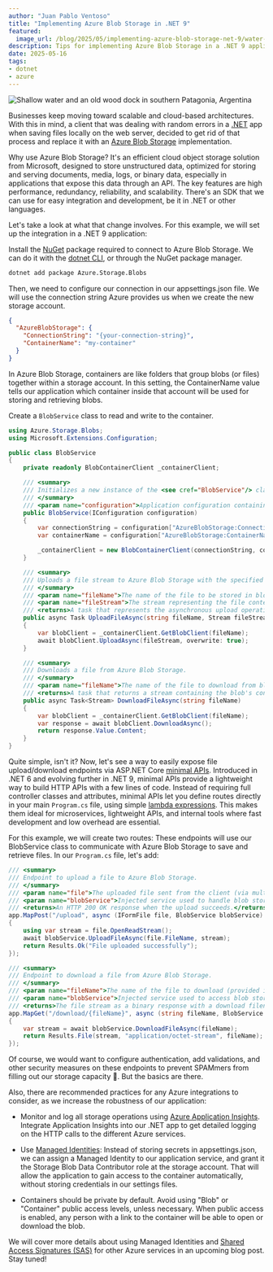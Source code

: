 ```yaml
---
author: "Juan Pablo Ventoso"
title: "Implementing Azure Blob Storage in .NET 9"
featured:
  image_url: /blog/2025/05/implementing-azure-blob-storage-net-9/water-and-wood-dock.png
description: Tips for implementing Azure Blob Storage in a .NET 9 application.
date: 2025-05-16
tags:
- dotnet
- azure
---
```


![Shallow water and an old wood dock in southern Patagonia, Argentina](https://raw.githubusercontent.com/juanpabloventoso/end-point-blog/refs/heads/master/2025/05/implementing-azure-blob-storage-net-9/water-and-wood-dock.jpg)
<!-- Photo by Juan Pablo Ventoso, 2022. -->

Businesses keep moving toward scalable and cloud-based architectures. With this in mind, a client that was dealing with random errors in a [.NET](https://dotnet.microsoft.com/) app when saving files locally on the web server, decided to get rid of that process and replace it with an [Azure Blob Storage](https://azure.microsoft.com/en-us/products/storage/blobs) implementation.

Why use Azure Blob Storage? It's an efficient cloud object storage solution from Microsoft, designed to store unstructured data, optimized for storing and serving documents, media, logs, or binary data, especially in applications that expose this data through an API. The key features are high performance, redundancy, reliability, and scalability. There's an SDK that we can use for easy integration and development, be it in .NET or other languages.

Let's take a look at what that change involves. For this example, we will set up the integration in a .NET 9 application:

Install the [NuGet](https://www.nuget.org/) package required to connect to Azure Blob Storage. We can do it with the [dotnet CLI](https://learn.microsoft.com/en-us/dotnet/core/tools/), or through the NuGet package manager.

```cmd
dotnet add package Azure.Storage.Blobs
```

Then, we need to configure our connection in our appsettings.json file. We will use the connection string Azure provides us when we create the new storage account.

```json
{
  "AzureBlobStorage": {
    "ConnectionString": "{your-connection-string}",
    "ContainerName": "my-container"
  }
}
```

In Azure Blob Storage, containers are like folders that group blobs (or files) together within a storage account. In this setting, the ContainerName value tells our application which container inside that account will be used for storing and retrieving blobs.

Create a `BlobService` class to read and write to the container.

```csharp
using Azure.Storage.Blobs;
using Microsoft.Extensions.Configuration;

public class BlobService
{
    private readonly BlobContainerClient _containerClient;

    /// <summary>
    /// Initializes a new instance of the <see cref="BlobService"/> class.
    /// </summary>
    /// <param name="configuration">Application configuration containing Azure Blob Storage settings.</param>
    public BlobService(IConfiguration configuration)
    {
        var connectionString = configuration["AzureBlobStorage:ConnectionString"];
        var containerName = configuration["AzureBlobStorage:ContainerName"];

        _containerClient = new BlobContainerClient(connectionString, containerName);
    }

    /// <summary>
    /// Uploads a file stream to Azure Blob Storage with the specified file name.
    /// </summary>
    /// <param name="fileName">The name of the file to be stored in blob storage.</param>
    /// <param name="fileStream">The stream representing the file content.</param>
    /// <returns>A task that represents the asynchronous upload operation.</returns>
    public async Task UploadFileAsync(string fileName, Stream fileStream)
    {
        var blobClient = _containerClient.GetBlobClient(fileName);
        await blobClient.UploadAsync(fileStream, overwrite: true);
    }

    /// <summary>
    /// Downloads a file from Azure Blob Storage.
    /// </summary>
    /// <param name="fileName">The name of the file to download from blob storage.</param>
    /// <returns>A task that returns a stream containing the blob's content.</returns>
    public async Task<Stream> DownloadFileAsync(string fileName)
    {
        var blobClient = _containerClient.GetBlobClient(fileName);
        var response = await blobClient.DownloadAsync();
        return response.Value.Content;
    }
}
```

Quite simple, isn't it? Now, let's see a way to easily expose file upload/download endpoints via ASP.NET Core [minimal APIs](https://learn.microsoft.com/en-us/aspnet/core/tutorials/min-web-api). Introduced in .NET 6 and evolving further in .NET 9, minimal APIs provide a lightweight way to build HTTP APIs with a few lines of code. Instead of requiring full controller classes and attributes, minimal APIs let you define routes directly in your main `Program.cs` file, using simple [lambda expressions](https://learn.microsoft.com/dotnet/csharp/language-reference/operators/lambda-expressions). This makes them ideal for microservices, lightweight APIs, and internal tools where fast development and low overhead are essential.

For this example, we will create two routes: These endpoints will use our BlobService class to communicate with Azure Blob Storage to save and retrieve files. In our `Program.cs` file, let's add:

```csharp
/// <summary>
/// Endpoint to upload a file to Azure Blob Storage.
/// </summary>
/// <param name="file">The uploaded file sent from the client (via multipart/form-data).</param>
/// <param name="blobService">Injected service used to handle blob storage operations.</param>
/// <returns>An HTTP 200 OK response when the upload succeeds.</returns>
app.MapPost("/upload", async (IFormFile file, BlobService blobService) =>
{
    using var stream = file.OpenReadStream();
    await blobService.UploadFileAsync(file.FileName, stream);
    return Results.Ok("File uploaded successfully");
});

/// <summary>
/// Endpoint to download a file from Azure Blob Storage.
/// </summary>
/// <param name="fileName">The name of the file to download (provided in the URL path).</param>
/// <param name="blobService">Injected service used to access blob storage.</param>
/// <returns>The file stream as a binary response with a download filename.</returns>
app.MapGet("/download/{fileName}", async (string fileName, BlobService blobService) =>
{
    var stream = await blobService.DownloadFileAsync(fileName);
    return Results.File(stream, "application/octet-stream", fileName);
});
```

Of course, we would want to configure authentication, add validations, and other security measures on these endpoints to prevent SPAMmers from filling out our storage capacity 🙂. But the basics are there.

Also, there are recommended practices for any Azure integrations to consider, as we increase the robustness of our application:

- Monitor and log all storage operations using [Azure Application Insights](https://learn.microsoft.com/azure/azure-monitor/app/app-insights-overview). Integrate Application Insights into our .NET app to get detailed logging on the HTTP calls to the different Azure services.

- Use [Managed Identities](https://learn.microsoft.com/en-us/entra/identity/managed-identities-azure-resources/overview): Instead of storing secrets in appsettings.json, we can assign a Managed Identity to our application service, and grant it the Storage Blob Data Contributor role at the storage account. That will allow the application to gain access to the container automatically, without storing credentials in our settings files.

- Containers should be private by default. Avoid using "Blob" or "Container" public access levels, unless necessary. When public access is enabled, any person with a link to the container will be able to open or download the blob.

We will cover more details about using Managed Identities and [Shared Access Signatures (SAS)](https://learn.microsoft.com/en-us/azure/storage/common/storage-sas-overview) for other Azure services in an upcoming blog post. Stay tuned!